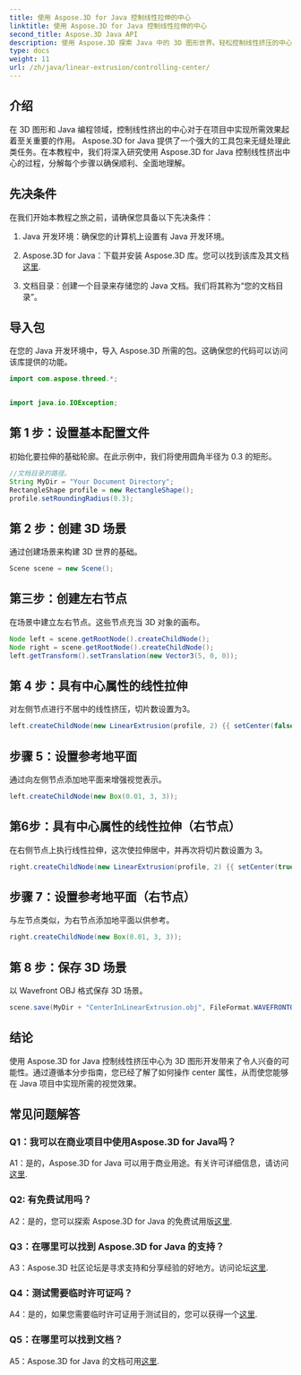 ```yaml
---
title: 使用 Aspose.3D for Java 控制线性拉伸的中心
linktitle: 使用 Aspose.3D for Java 控制线性拉伸的中心
second_title: Aspose.3D Java API
description: 使用 Aspose.3D 探索 Java 中的 3D 图形世界。轻松控制线性挤压的中心。
type: docs
weight: 11
url: /zh/java/linear-extrusion/controlling-center/
---
```

## 介绍

在 3D 图形和 Java 编程领域，控制线性挤出的中心对于在项目中实现所需效果起着至关重要的作用。 Aspose.3D for Java 提供了一个强大的工具包来无缝处理此类任务。在本教程中，我们将深入研究使用 Aspose.3D for Java 控制线性挤出中心的过程，分解每个步骤以确保顺利、全面地理解。

## 先决条件

在我们开始本教程之旅之前，请确保您具备以下先决条件：

1. Java 开发环境：确保您的计算机上设置有 Java 开发环境。

2.  Aspose.3D for Java：下载并安装 Aspose.3D 库。您可以找到该库及其文档[这里](https://reference.aspose.com/3d/java/).

3. 文档目录：创建一个目录来存储您的 Java 文档。我们将其称为“您的文档目录”。

## 导入包

在您的 Java 开发环境中，导入 Aspose.3D 所需的包。这确保您的代码可以访问该库提供的功能。

```java
import com.aspose.threed.*;


import java.io.IOException;
```

## 第 1 步：设置基本配置文件

初始化要拉伸的基础轮廓。在此示例中，我们将使用圆角半径为 0.3 的矩形。

```java
//文档目录的路径。
String MyDir = "Your Document Directory";
RectangleShape profile = new RectangleShape();
profile.setRoundingRadius(0.3);
```

## 第 2 步：创建 3D 场景

通过创建场景来构建 3D 世界的基础。

```java
Scene scene = new Scene();
```

## 第三步：创建左右节点

在场景中建立左右节点。这些节点充当 3D 对象的画布。

```java
Node left = scene.getRootNode().createChildNode();
Node right = scene.getRootNode().createChildNode();
left.getTransform().setTranslation(new Vector3(5, 0, 0));
```

## 第 4 步：具有中心属性的线性拉伸

对左侧节点进行不居中的线性挤压，切片数设置为3。

```java
left.createChildNode(new LinearExtrusion(profile, 2) {{ setCenter(false); setSlices(3); }});
```

## 步骤 5：设置参考地平面

通过向左侧节点添加地平面来增强视觉表示。

```java
left.createChildNode(new Box(0.01, 3, 3));
```

## 第6步：具有中心属性的线性拉伸（右节点）

在右侧节点上执行线性拉伸，这次使拉伸居中，并再次将切片数设置为 3。

```java
right.createChildNode(new LinearExtrusion(profile, 2) {{ setCenter(true); setSlices(3); }});
```

## 步骤 7：设置参考地平面（右节点）

与左节点类似，为右节点添加地平面以供参考。

```java
right.createChildNode(new Box(0.01, 3, 3));
```

## 第 8 步：保存 3D 场景

以 Wavefront OBJ 格式保存 3D 场景。

```java
scene.save(MyDir + "CenterInLinearExtrusion.obj", FileFormat.WAVEFRONTOBJ);
```

## 结论

使用 Aspose.3D for Java 控制线性挤压中心为 3D 图形开发带来了令人兴奋的可能性。通过遵循本分步指南，您已经了解了如何操作 center 属性，从而使您能够在 Java 项目中实现所需的视觉效果。

## 常见问题解答

### Q1：我可以在商业项目中使用Aspose.3D for Java吗？

 A1：是的，Aspose.3D for Java 可以用于商业用途。有关许可详细信息，请访问[这里](https://purchase.aspose.com/buy).

### Q2: 有免费试用吗？

A2：是的，您可以探索 Aspose.3D for Java 的免费试用版[这里](https://releases.aspose.com/).

### Q3：在哪里可以找到 Aspose.3D for Java 的支持？

A3：Aspose.3D 社区论坛是寻求支持和分享经验的好地方。访问论坛[这里](https://forum.aspose.com/c/3d/18).

### Q4：测试需要临时许可证吗？

A4：是的，如果您需要临时许可证用于测试目的，您可以获得一个[这里](https://purchase.aspose.com/temporary-license/).

### Q5：在哪里可以找到文档？

A5：Aspose.3D for Java 的文档可用[这里](https://reference.aspose.com/3d/java/).